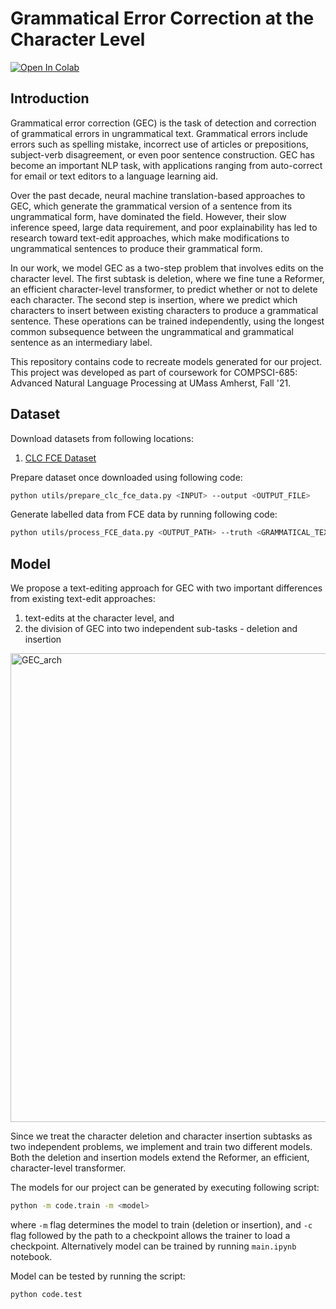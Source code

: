 # Grammatical Error Correction at the Character Level
[![Open In Colab](https://colab.research.google.com/assets/colab-badge.svg)](https://colab.research.google.com/github/shubham-shetty/Reformer_GEC/blob/main/main.ipynb)

## Introduction
Grammatical error correction (GEC) is the task of detection and correction of grammatical errors in ungrammatical text. Grammatical errors include errors such as spelling mistake, incorrect use of articles or prepositions, subject-verb disagreement, or even poor sentence construction. GEC has become an important NLP task, with applications ranging from auto-correct for email or text editors to a language learning aid.

Over the past decade, neural machine translation-based approaches to GEC, which generate the grammatical version of a sentence from its ungrammatical form, have dominated the field. However, their slow inference speed, large data requirement, and poor explainability has led to research toward text-edit approaches, which make modifications to  ungrammatical sentences to produce their grammatical form.

In our work, we model GEC as a two-step problem that involves edits on the character level. The first subtask is deletion, where we fine tune a Reformer, an efficient character-level transformer, to predict whether or not to delete each character. The second step is insertion, where we predict which characters to insert between existing characters to produce a grammatical sentence. These operations can be trained independently, using the longest common subsequence between the ungrammatical and grammatical sentence as an intermediary label. 

This repository contains code to recreate models generated for our project. This project was developed as part of coursework for COMPSCI-685: Advanced Natural Language Processing at UMass Amherst, Fall '21.

## Dataset
Download datasets from following locations:  
1. [CLC FCE Dataset](https://ilexir.co.uk/datasets/index.html)

Prepare dataset once downloaded using following code:  
```.bash
python utils/prepare_clc_fce_data.py <INPUT> --output <OUTPUT_FILE> 
```

Generate labelled data from FCE data by running following code:
```.bash
python utils/process_FCE_data.py <OUTPUT_PATH> --truth <GRAMMATICAL_TEXT_PATH> --actual <ORIGINAL_TEXT_PATH>
```

## Model
We propose a text-editing approach for GEC with two important differences from existing text-edit approaches: 
1. text-edits at the character level, and 
2. the division of GEC into two independent sub-tasks - deletion and insertion

<img src="https://raw.githubusercontent.com/shubham-shetty/Reformer_GEC/main/docs/GEC_Architecture.png" alt="GEC_arch" width="750"/>

Since we treat the character deletion and character insertion subtasks as two independent problems, we implement and train two different models. Both the deletion and insertion models extend the Reformer, an efficient, character-level transformer.

The models for our project can be generated by executing following script:
```.bash
python -m code.train -m <model>
```
where `-m` flag determines the model to train (deletion or insertion), and `-c` flag followed by the path to a checkpoint allows the trainer to load a checkpoint. Alternatively model can be trained by running `main.ipynb` notebook.

Model can be tested by running the script:
```.bash
python code.test
```
